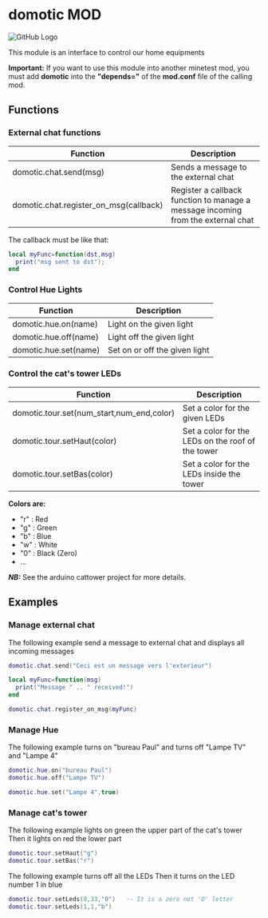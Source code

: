 # domotic MOD

![GitHub Logo](screenshot.png)

This module is an interface to control our home equipments

**Important:** If you want to use this module into another minetest mod, you must add **domotic** into the **"depends="** of the **mod.conf** file of the calling mod.

## Functions

### External chat functions
Function | Description
-- | --
domotic.chat.send(msg)|Sends a message to the external chat
domotic.chat.register_on_msg(callback)|Register a callback function to manage a message incoming from the external chat

The callback must be like that:
```lua
local myFunc=function(dst,msg)
  print("msg sent to dst");
end
```

### Control Hue Lights
Function | Description
-- | --
domotic.hue.on(name)|Light on the given light
domotic.hue.off(name)|Light off the given light
domotic.hue.set(name)|Set on or off the given light

### Control the cat's tower LEDs
Function | Description
-- | --
domotic.tour.set(num_start,num_end,color)|Set a color for the given LEDs
domotic.tour.setHaut(color)|Set a color for the LEDs on the roof of the tower
domotic.tour.setBas(color)|Set a color for the LEDs inside the tower

**Colors are:**
- "r" : Red
- "g" : Green
- "b" : Blue
- "w" : White
- "0" : Black (Zero)
- ...

***NB:*** See the arduino cattower project for more details. 

## Examples

### Manage external chat

The following example send a message to external chat and displays all incoming messages

```lua
domotic.chat.send("Ceci est un message vers l'exterieur")

local myFunc=function(msg)
  print("Message " .. " received!")
end

domotic.chat.register_on_msg(myFunc)
```

### Manage Hue

The following example turns on "bureau Paul" and turns off "Lampe TV" and "Lampe 4"

```lua
domotic.hue.on("bureau Paul")
domotic.hue.off("Lampe TV")

domotic.hue.set("Lampe 4",true)
```

### Manage cat's tower

The following example lights on green the upper part of the cat's tower
Then it lights on red the lower part

```lua
domotic.tour.setHaut("g")
domotic.tour.setBas("r")
```

The following example turns off all the LEDs
Then it turns on the LED number 1 in blue

```lua
domotic.tour.setLeds(0,33,"0")   -- It is a zero not 'O' letter
domotic.tour.setLeds(1,1,"b")
```
